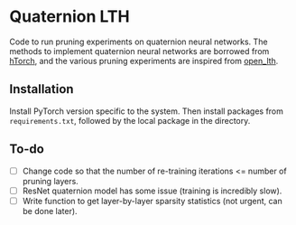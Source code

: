 # Quaternion LTH

Code to run pruning experiments on quaternion neural networks. The methods to implement quaternion neural networks are borrowed from [hTorch](https://github.com/ispamm/hTorch), and the various pruning experiments are inspired from [open\_lth](https://github.com/facebookresearch/open\_lth).

## Installation
Install PyTorch version specific to the system. Then install packages from `requirements.txt`, followed by the local package in the directory.

## To-do
- [ ] Change code so that the number of re-training iterations <= number of pruning layers.
- [ ] ResNet quaternion model has some issue (training is incredibly slow).
- [ ] Write function to get layer-by-layer sparsity statistics (not urgent, can be done later).